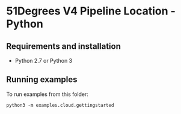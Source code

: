 # 51Degrees V4 Pipeline Location - Python

## Requirements and installation

* Python 2.7 or Python 3

## Running examples

To run examples from this folder:

`python3 -m examples.cloud.gettingstarted`
